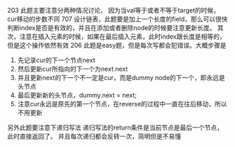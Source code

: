 203
此题主要注意分两种情况讨论， 因为当val等于或者不等于target的时候，cur移动的步数不同
707
设计链表，此题要是加上一个长度的field，那么可以很快判断index是否是有效的，并且在添加或者删除node的时候要注意更新长度。
其次，注意在插入元素的时候，如果在最后插入元素，此时index跟长度是相等的，但是这个操作依然有效
206
此题是easy题，但是每次写都会犯错误。大概步骤是
1. 先记录cur的下一个节点next
2. 然后更新cur所指向的下一个为next.next
3. 并且更新next的下一个不一定是cur，而是dummy node的下一个，即永远是头节点
4. 最后更新新的头节点，dummy.next = next;
5. 注意cur永远是原先的第一个节点，在reverse的过程中一直在往后移动，所以不用更新

另外此题要注意下递归写法
递归写法的return条件是当前节点是最后一个节点，此时直接返回了。
并且每次递归都会反转一次，简明但是不易懂
